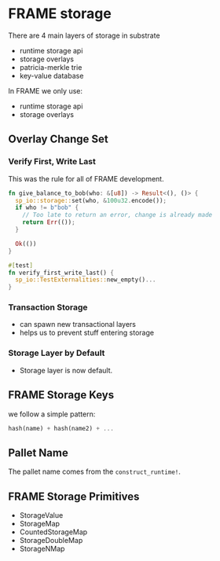 # FRAME storage

There are 4 main layers of storage in substrate

- runtime storage api
- storage overlays
- patricia-merkle trie
- key-value database

In FRAME we only use:

- runtime storage api
- storage overlays

## Overlay Change Set

### Verify First, Write Last

This was the rule for all of FRAME development.

```rust
fn give_balance_to_bob(who: &[u8]) -> Result<(), ()> {
  sp_io::storage::set(who, &100u32.encode());
  if who != b"bob" {
    // Too late to return an error, change is already made
    return Err(());
  }

  Ok(())
}

#[test]
fn verify_first_write_last() {
  sp_io::TestExternalities::new_empty()...
}
```

### Transaction Storage

- can spawn new transactional layers
- helps us to prevent stuff entering storage

### Storage Layer by Default

- Storage layer is now default.

## FRAME Storage Keys

we follow a simple pattern:
```rust
hash(name) + hash(name2) + ...
```

## Pallet Name

The pallet name comes from the `construct_runtime!`.

## FRAME Storage Primitives

- StorageValue
- StorageMap
- CountedStorageMap
- StorageDoubleMap
- StorageNMap
